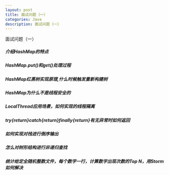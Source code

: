 ```yaml
---
layout: post
title: 面试问题（一）
categories: Java
description: 面试问题（一）
---
```


面试问题（一）

##### 介绍HashMap的特点
##### HashMap.put()和get()处理过程
##### HashMap红黑树实现原理,什么时候触发重新构建树
##### HashMap为什么不是线程安全的
##### LocalThread应用场景，如何实现的线程隔离
##### try{return}catch{return}finally{return}有无异常时如何返回
##### 如何实现对栈进行倒序输出
##### 怎么对树形结构进行非递归查找
##### 统计给定全随机整数文件，每个数字一行，计算数字出现次数的Top N，用Storm如何解决
